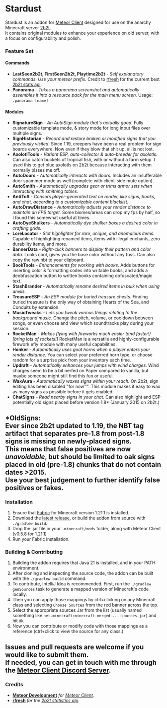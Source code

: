 # Stardust

Stardust is an addon for [Meteor Client](https://meteorclient.com) designed for use on the
anarchy Minecraft server [2b2t](https://2b2t.org).<br>
It contains original modules to enhance your experience on old server, with a focus on configurability and polish.

### Feature Set
#### Commands

- **LastSeen2b2t, FirstSeen2b2t, Playtime2b2t** - *Self explanatory commands. Use your meteor prefix.* Credit to [rfresh](https://github.com/rfresh2) for the current best [2b2t stats api](https://api.2b2t.vc).
- **Panorama** - *Takes a panorama screenshot and automatically assembles it into a resource pack for the main menu screen.* Usage: `.panorama [name]`
#### Modules
- **SignatureSign** - *An AutoSign module that's actually good.* Fully customizable template mode, & story mode for long input files over multiple signs.
- **SignHistorian** - *Record and restore broken or modified signs that you previously visited.* Since 1.19, creepers have been a real problem for sign boards everywhere. Now even if they blow that shit up, all is not lost.
- **AxolotlTools** - *Variant ESP, auto-collector & auto-breeder for axolotls.* Can also catch buckets of tropical fish, with or without a farm setup. I used this to get blue axolotls on 2b2t because interacting with them normally pisses me off.
- **AutoDoors** - *Automatically interacts with doors.* Includes an insufferable door spammer mode as well (complete with client-side mute option).
- **AutoSmith** - *Automatically upgrades gear or trims armor sets when interacting with smithing tables.*
- **AntiToS** - *Censors player-generated text on render, like signs, books, and chat, according to a customizable content blacklist.*
- **AutoDrawDistance** - *Automatically adjusts your render distance to maintain an FPS target.* Some biomes/areas can drop my fps by half, so I found this somewhat useful at times.
- **AutoDyeShulkers** - *Automatically dye shulker boxes a desired color in crafting grids.*
- **LoreLocator** - *Slot highlighter for rare, unique, and anomalous items.* Capable of highlighting renamed items, items with illegal enchants, zero durability items, and more.
- **BannerData** - *Right-click banners to display their pattern and color data.* Looks cool, gives you the base color without any fuss. Can also copy the raw nbt to your clipboard.
- **BookTools** - *Enhancements for working with books.* Adds buttons for inserting color & formatting codes into writable books, and adds a deobfuscation button to written books containing obfuscated/magic text.
- **StashBrander** - *Automatically rename desired items in bulk when using anvils.*
- **TreasureESP** - *An ESP module for buried treasure chests.* Finding buried treasure is the only way of obtaining Hearts of the Sea, and Conduits by extension.
- **MusicTweaks** - *Lets you tweak various things relating to the background music.* Change the pitch, volume, or cooldown between songs, or even choose and view which soundtracks play during your session. 
- **RocketMan** - *Makes flying with fireworks much easier (and faster!) \[bring lots of rockets!\]* RocketMan is a versatile and highly-configurable firework efly module with many useful capabilities.
- **Honker** - *Automatically uses goat horns when a player enters your render distance.* You can select your preferred horn type, or choose random for a surprise pick from your inventory each time.
- **Updraft** - *Automatically enhances your jumps with wind charges.* Wind charges seem to be a bit nerfed on Paper compared to vanilla, but maybe someone might still find this fun or useful.
- **WaxAura** - *Automatically waxes signs within your reach.* On 2b2t, sign editing has been disabled "for now™". This module makes it easy to wax as many signs as possible before it gets enabled.
- **ChatSigns** - *Read nearby signs in your chat.* Can also highlight and ESP potentially old signs placed before version 1.8* (January 2015 on 2b2t.)

*OldSigns: <br>
Ever since 2b2t updated to 1.19, the NBT tag artifact that separates pre-1.8 from post-1.8 signs is missing on newly-placed signs.<br>
This means that false positives are now *unavoidable*, but should be limited to oak signs placed in old (pre-1.8) chunks that do not contain dates >2015.<br>
Use your best judgement to further identify false positives or fakes.
---
### Installation

1. Ensure that [Fabric](https://fabricmc.net) for Minecraft version 1.21.1 is installed.
2. Download the [latest release](https://github.com/0xTas/stardust/releases/latest), or build the addon from source with `./gradlew build`.
3. Drop the .jar file in your `.minecraft/mods` folder, along with Meteor Client (v0.5.8 for 1.21.1)
4. Run your Fabric installation.

### Building & Contributing

1. Building the addon requires that Java 21 is installed, and in your PATH environment.
2. After cloning and inspecting the source code, the addon can be built with the `./gradlew build` command.
3. To contribute, IntelliJ Idea is recommended. First, run the `./gradlew genSources` task to generate a mapped version of Minecraft's code locally.
4. Then you can apply those mappings by ctrl+clicking on any Minecraft class and selecting `Choose Sources` from the red banner across the top.
5. Select the appropriate sources Jar from the list (usually named something like `net.minecraft:minecraft-merged-...-sources.jar`) and hit `Ok`.
6. Now you can contribute or modify code with those mappings as a reference (ctrl+click to view the source for any class.)

Issues and pull requests are welcome if you would like to submit them.<br>
If needed, you can get in touch with me through the [Meteor Client Discord Server](https://discord.com/invite/bBGQZvd).
---
### Credits
- [**Meteor Development**](https://github.com/MeteorDevelopment) *for [Meteor Client](https://meteorclient.com).*
- [**rfresh**](https://github.com/rfresh2) *for the [2b2t statistics api](https://api.2b2t.vc).*
